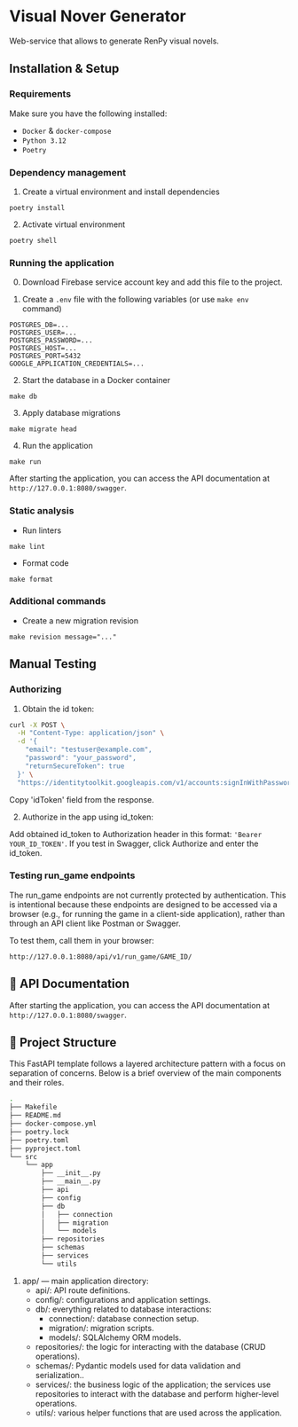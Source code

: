 # Visual Nover Generator
Web-service that allows to generate RenPy visual novels.

## Installation & Setup

### Requirements

Make sure you have the following installed:

- `Docker` & `docker-compose`
- `Python 3.12`
- `Poetry`

### Dependency management

1. Create a virtual environment and install dependencies
```commandline
poetry install
```

2. Activate virtual environment

```commandline
poetry shell
```

### Running the application

0. Download Firebase service account key and add this file to the project.

1. Create a `.env` file with the following variables (or use `make env` command)
```dotenv
POSTGRES_DB=...
POSTGRES_USER=...
POSTGRES_PASSWORD=...
POSTGRES_HOST=...
POSTGRES_PORT=5432
GOOGLE_APPLICATION_CREDENTIALS=...
```

2. Start the database in a Docker container
```commandline
make db
```
3. Apply database migrations
```commandline
make migrate head
```
4. Run the application
```commandline
make run
```

After starting the application, you can access the API documentation at `http://127.0.0.1:8080/swagger`.


### Static analysis

- Run linters
```commandline
make lint
```

- Format code
```commandline
make format
```

### Additional commands

- Create a new migration revision
```commandline
make revision message="..."
```


## Manual Testing

### Authorizing

1. Obtain the id token:

```bash
curl -X POST \
  -H "Content-Type: application/json" \
  -d '{
    "email": "testuser@example.com",
    "password": "your_password",
    "returnSecureToken": true
  }' \
  "https://identitytoolkit.googleapis.com/v1/accounts:signInWithPassword?key=YOUR_API_KEY"
```

Copy 'idToken' field from the response.

2. Authorize in the app using id_token:

Add obtained id_token to Authorization header in this format: ```'Bearer YOUR_ID_TOKEN'```.
If you test in Swagger, click Authorize and enter the id_token.

### Testing run_game endpoints

The run_game endpoints are not currently protected by authentication. This is intentional because these endpoints are designed to be accessed via a browser (e.g., for running the game in a client-side application), rather than through an API client like Postman or Swagger.

To test them, call them in your browser:

```
http://127.0.0.1:8080/api/v1/run_game/GAME_ID/
```

## 📖 API Documentation

After starting the application, you can access the API documentation at `http://127.0.0.1:8080/swagger`.

## 📁 Project Structure

This FastAPI template follows a layered architecture pattern with a focus on separation of concerns. Below is a brief overview of the main components and their roles.

```bash
.
├── Makefile
├── README.md
├── docker-compose.yml
├── poetry.lock
├── poetry.toml
├── pyproject.toml
└── src
    └── app
        ├── __init__.py
        ├── __main__.py
        ├── api
        ├── config
        ├── db
        │   ├── connection
        │   ├── migration
        │   └── models
        ├── repositories
        ├── schemas
        ├── services
        └── utils
```

1. app/ — main application directory:
   - api/: API route definitions.
   - config/: configurations and application settings.
   - db/: everything related to database interactions:
        - connection/: database connection setup.
        - migration/: migration scripts.
        - models/: SQLAlchemy ORM models.
   - repositories/: the logic for interacting with the database (CRUD operations).
   - schemas/: Pydantic models used for data validation and serialization..
   - services/: the business logic of the application; the services use repositories to interact with the database and perform higher-level operations.
   - utils/: various helper functions that are used across the application.
